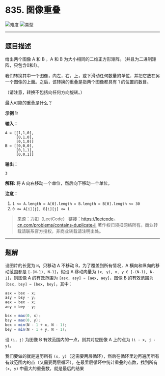 #  835. 图像重叠

![难度](https://img.shields.io/badge/难度-中等-f0ad4e.svg?logo=leetcode&style=flat)  ![类型](https://img.shields.io/badge/类型-数组-violet.svg?style=flat)

---

## 题目描述

给出两个图像 A 和 B ，A 和 B 为大小相同的二维正方形矩阵。（并且为二进制矩阵，只包含0和1）。

我们转换其中一个图像，向左，右，上，或下滑动任何数量的单位，并把它放在另一个图像的上面。之后，该转换的重叠是指两个图像都具有 1 的位置的数目。

（请注意，转换不包括向任何方向旋转。）

最大可能的重叠是什么？

**示例 1:**

**输入：**

```
A = [[1,1,0],
     [0,1,0],
     [0,1,0]]
B = [[0,0,0],
     [0,1,1],
     [0,0,1]]
```

**输出：**

```
3
```

**解释:** 将 A 向右移动一个单位，然后向下移动一个单位。

**注意：**

1. `1 <= A.length = A[0].length = B.length = B[0].length <= 30`
2. `0 <= A[i][j], B[i][j] <= 1`

> 来源：力扣（LeetCode）
链接：https://leetcode-cn.com/problems/contains-duplicate-ii
著作权归领扣网络所有。商业转载请联系官方授权，非商业转载请注明出处。

---

## 题解

设图片的长宽为 `N`，只移动 A 不移动 B，为了覆盖到所有情况，A 横向和纵向的移动范围都是 `[-(N-1), N-1]`，假设 A 移动向量为 `(x, y), x, y ∈ [-(N-1), N-1]`，则图像 A 的有效范围为 `[asx, asy] ~ [aex, aey]`，图像 B 的有效范围为 `[bsx, bsy] ~ [bex, bey]`，其中：

```java
asx = bsx - x;
asy = bsy - y;
aex = bex - x;
aey = bey - y;

bsx = max(0, x);
bsy = max(0, y);
bex = min(N - 1 + x, N - 1);
bey = min(N - 1 + y, N - 1);
```

设 `(i, j)` 为图像 B 有效范围内的一点，则其对应图像 A 上的点为 `(i - x, j - y)`。

我们要做的就是遍历所有 `(x, y)`（这需要两层循环），然后在循环里边再遍历所有有效范围内的点（又需要两层循环），在最里层循环中统计重叠的点数，找到所有 `(x, y)` 中最大的重叠数，就是最后的结果

